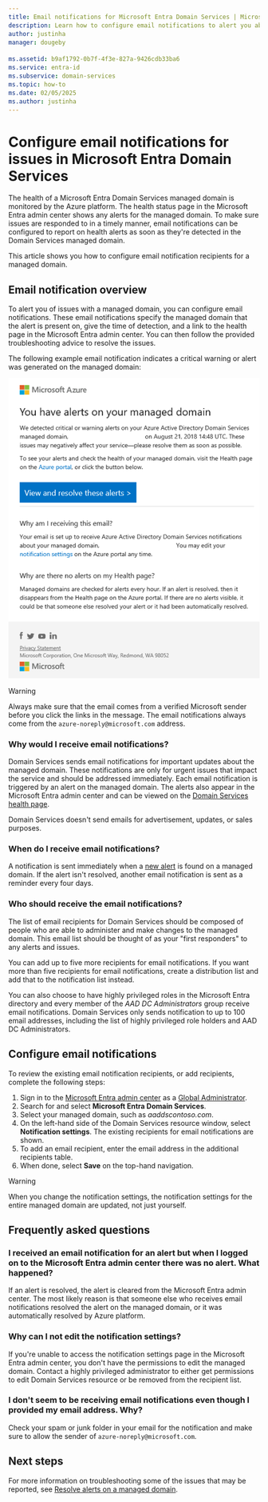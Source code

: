 ```yaml
---
title: Email notifications for Microsoft Entra Domain Services | Microsoft Docs
description: Learn how to configure email notifications to alert you about issues in a Microsoft Entra Domain Services managed domain
author: justinha
manager: dougeby

ms.assetid: b9af1792-0b7f-4f3e-827a-9426cdb33ba6
ms.service: entra-id
ms.subservice: domain-services
ms.topic: how-to
ms.date: 02/05/2025
ms.author: justinha
---
```

# Configure email notifications for issues in Microsoft Entra Domain Services

The health of a Microsoft Entra Domain Services managed domain is monitored by the Azure platform. The health status page in the Microsoft Entra admin center shows any alerts for the managed domain. To make sure issues are responded to in a timely manner, email notifications can be configured to report on health alerts as soon as they're detected in the Domain Services managed domain.

This article shows you how to configure email notification recipients for a managed domain.

## Email notification overview

To alert you of issues with a managed domain, you can configure email notifications. These email notifications specify the managed domain that the alert is present on, give the time of detection, and a link to the health page in the Microsoft Entra admin center. You can then follow the provided troubleshooting advice to resolve the issues.

The following example email notification indicates a critical warning or alert was generated on the managed domain:

![Example email notification](./media/entra-domain-services-alerts/email-alert.png)

> [!WARNING]
> Always make sure that the email comes from a verified Microsoft sender before you click the links in the message. The email notifications always come from the `azure-noreply@microsoft.com` address.

### Why would I receive email notifications?

Domain Services sends email notifications for important updates about the managed domain. These notifications are only for urgent issues that impact the service and should be addressed immediately. Each email notification is triggered by an alert on the managed domain. The alerts also appear in the Microsoft Entra admin center and can be viewed on the [Domain Services health page][check-health].

Domain Services doesn't send emails for advertisement, updates, or sales purposes.

### When do I receive email notifications?

A notification is sent immediately when a [new alert][troubleshoot-alerts] is found on a managed domain. If the alert isn't resolved, another email notification is sent as a reminder every four days.

### Who should receive the email notifications?

The list of email recipients for Domain Services should be composed of people who are able to administer and make changes to the managed domain. This email list should be thought of as your "first responders" to any alerts and issues.

You can add up to five more recipients for email notifications. If you want more than five recipients for email notifications, create a distribution list and add that to the notification list instead.

You can also choose to have highly privileged roles in the Microsoft Entra directory and every member of the *AAD DC Administrators* group receive email notifications. Domain Services only sends notification to up to 100 email addresses, including the list of highly privileged role holders and AAD DC Administrators.

## Configure email notifications

To review the existing email notification recipients, or add recipients, complete the following steps:

1. Sign in to the [Microsoft Entra admin center](https://entra.microsoft.com) as a [Global Administrator](~/identity/role-based-access-control/permissions-reference.md#global-administrator).
1. Search for and select **Microsoft Entra Domain Services**.
1. Select your managed domain, such as *aaddscontoso.com*.
1. On the left-hand side of the Domain Services resource window, select **Notification settings**. The existing recipients for email notifications are shown.
1. To add an email recipient, enter the email address in the additional recipients table.
1. When done, select **Save** on the top-hand navigation.

> [!WARNING]
> When you change the notification settings, the notification settings for the entire managed domain are updated, not just yourself.

## Frequently asked questions

### I received an email notification for an alert but when I logged on to the Microsoft Entra admin center there was no alert. What happened?

If an alert is resolved, the alert is cleared from the Microsoft Entra admin center. The most likely reason is that someone else who receives email notifications resolved the alert on the managed domain, or it was automatically resolved by Azure platform.

### Why can I not edit the notification settings?

If you're unable to access the notification settings page in the Microsoft Entra admin center, you don't have the permissions to edit the managed domain. Contact a highly privileged administrator to either get permissions to edit Domain Services resource or be removed from the recipient list.

### I don't seem to be receiving email notifications even though I provided my email address. Why?

Check your spam or junk folder in your email for the notification and make sure to allow the sender of `azure-noreply@microsoft.com`.

## Next steps

For more information on troubleshooting some of the issues that may be reported, see [Resolve alerts on a managed domain][troubleshoot-alerts].

<!-- INTERNAL LINKS -->
[check-health]: check-health.md
[troubleshoot-alerts]: troubleshoot-alerts.md
